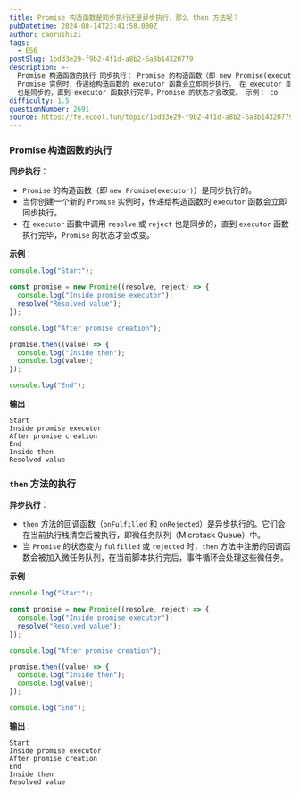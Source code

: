 ```yaml
---
title: Promise 构造函数是同步执行还是异步执行，那么 then 方法呢？
pubDatetime: 2024-08-14T23:41:58.000Z
author: caorushizi
tags:
  - ES6
postSlug: 1bdd3e29-f9b2-4f1d-a8b2-6a8b14320779
description: >-
  Promise 构造函数的执行 同步执行： Promise 的构造函数（即 new Promise(executor)）是同步执行的。 当你创建一个新的
  Promise 实例时，传递给构造函数的 executor 函数会立即同步执行。 在 executor 函数中调用 resolve 或 reject
  也是同步的，直到 executor 函数执行完毕，Promise 的状态才会改变。 示例： co
difficulty: 1.5
questionNumber: 2691
source: https://fe.ecool.fun/topic/1bdd3e29-f9b2-4f1d-a8b2-6a8b14320779
---
```


### **Promise 构造函数的执行**

**同步执行**：

- `Promise` 的构造函数（即 `new Promise(executor)`）是同步执行的。
- 当你创建一个新的 `Promise` 实例时，传递给构造函数的 `executor` 函数会立即同步执行。
- 在 `executor` 函数中调用 `resolve` 或 `reject` 也是同步的，直到 `executor` 函数执行完毕，`Promise` 的状态才会改变。

**示例**：

```javascript
console.log("Start");

const promise = new Promise((resolve, reject) => {
  console.log("Inside promise executor");
  resolve("Resolved value");
});

console.log("After promise creation");

promise.then((value) => {
  console.log("Inside then");
  console.log(value);
});

console.log("End");
```

**输出**：

```
Start
Inside promise executor
After promise creation
End
Inside then
Resolved value
```

### **`then` 方法的执行**

**异步执行**：

- `then` 方法的回调函数（`onFulfilled` 和 `onRejected`）是异步执行的。它们会在当前执行栈清空后被执行，即微任务队列（Microtask Queue）中。
- 当 `Promise` 的状态变为 `fulfilled` 或 `rejected` 时，`then` 方法中注册的回调函数会被加入微任务队列，在当前脚本执行完后，事件循环会处理这些微任务。

**示例**：

```javascript
console.log("Start");

const promise = new Promise((resolve, reject) => {
  console.log("Inside promise executor");
  resolve("Resolved value");
});

console.log("After promise creation");

promise.then((value) => {
  console.log("Inside then");
  console.log(value);
});

console.log("End");
```

**输出**：

```
Start
Inside promise executor
After promise creation
End
Inside then
Resolved value
```
